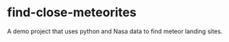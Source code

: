 # find-close-meteorites
A demo project that uses python and Nasa data to find meteor landing sites.

